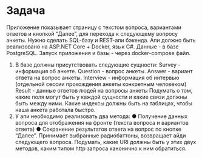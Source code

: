 # Задача
Приложение показывает страницу с текстом вопроса, вариантами ответов и кнопкой “Далее”, для
перехода к следующему вопросу анкеты.
Нужно сделать SQL-базу и REST-апи бэкенда. Апи должно быть реализовано на
ASP.NET Core + Docker, язык C#. Данные - в базе PostgreSQL. Запуск приложения и
базы - через docker-compose файл.
1. В базе должны присутствовать следующие сущности:
Survey - информация об анкете.
Question - вопрос анкеты.
Answer - вариант ответа на вопрос анкеты.
Interview - информация об интервью (отдельной сессии прохождения анкеты
конкретным человеком)
Result - данные ответов людей на вопросы анкеты
Подумать о том, какие поля могут быть у каждой сущности и какие связи должны быть
между ними. Какие индексы должны быть на таблицах, чтобы наша анкета работала
быстро.
2. У апи необходимо реализовать два метода:
● Получение данных вопроса для отображения на фронте (текста вопроса и
вариантов ответа)
● Сохранение результатов ответа на вопрос по кнопке “Далее”. Принимает
выбранные радиобаттоны, возвращает айди следующего вопроса.
Подумать, какие URI должны быть у этих двух методов, каким типом http запроса
канонично к ним обратиться.
